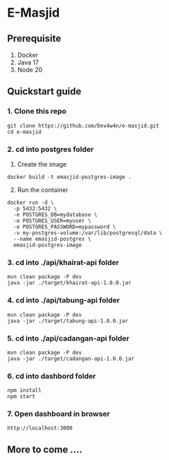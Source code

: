 # E-Masjid 

##  Prerequisite
1. Docker
2. Java 17
3. Node 20

## Quickstart guide
### 1. Clone this repo
```
git clone https://github.com/Dev4w4n/e-masjid.git
cd e-masjid
```
### 2. cd into postgres folder
1. Create the image
```
docker build -t emasjid-postgres-image .
```

2. Run the container
```
docker run -d \
  -p 5432:5432 \
  -e POSTGRES_DB=mydatabase \
  -e POSTGRES_USER=myuser \
  -e POSTGRES_PASSWORD=mypassword \
  -v my-postgres-volume:/var/lib/postgresql/data \
  --name emasjid-postgres \
  emasjid-postgres-image
```
### 3. cd into ./api/khairat-api folder
```
mvn clean package -P dev
java -jar ./target/khairat-api-1.0.0.jar
```
### 4. cd into ./api/tabung-api folder
```
mvn clean package -P dev
java -jar ./target/tabung-api-1.0.0.jar
```
### 5. cd into ./api/cadangan-api folder
```
mvn clean package -P dev
java -jar ./target/cadangan-api-1.0.0.jar
```
### 6. cd into dashbord folder
```
npm install
npm start
```
### 7. Open dashboard in browser
```
http://localhost:3000
```
## More to come ....
